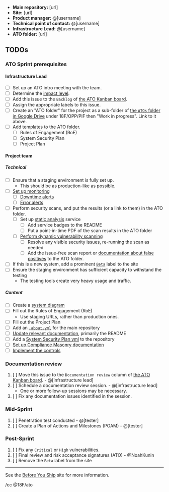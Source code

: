 * **Main repository:** [url]
* **Site:** [url]
* **Product manager:** @[username]
* **Technical point of contact:** @[username]
* **Infrastructure Lead:** @[username]
* **ATO folder:** [url]

## TODOs

### ATO Sprint prerequisites

#### Infrastructure Lead

- [ ] Set up an ATO intro meeting with the team.
- [ ] Determine the [impact level](https://pages.18f.gov/before-you-ship/ato/levels/).
- [ ] Add this issue to the `Backlog` of [the ATO Kanban board](https://github.com/18F/Infrastructure/projects/1).
- [ ] Assign the appropriate labels to this issue.
- [ ] Create an "ATO folder" for the project as a sub-folder of [the `ATOs` folder in Google Drive](https://drive.google.com/a/gsa.gov/folderview?id=0BynIxtx-CfkdckljM3BPSkdQT1U&usp=sharing) under 18F/OPP/PIF then "Work in progress". Link to it above.
- [ ] Add templates to the ATO folder.
    - [ ] Rules of Engagement (RoE)
    - [ ] System Security Plan
    - [ ] Project Plan

#### Project team

##### Technical

- [ ] Ensure that a staging environment is fully set up.
    * This should be as production-like as possible.
- [ ] [Set up monitoring](https://pages.18f.gov/before-you-ship/infrastructure/monitoring/)
    * [ ] [Downtime alerts](https://pages.18f.gov/before-you-ship/infrastructure/monitoring/#downtime)
    * [ ] [Error alerts](https://pages.18f.gov/before-you-ship/infrastructure/monitoring/#errors)
- [ ] Perform security scans, and put the results (or a link to them) in the ATO folder.
    * [ ] Set up [static analysis](https://pages.18f.gov/before-you-ship/security/static-analysis/) service
        * [ ] Add service badges to the README
        * [ ] Put a point-in-time PDF of the scan results in the ATO folder
    * [ ] [Perform dynamic vulnerability scanning](https://pages.18f.gov/before-you-ship/security/dynamic-scanning/)
        * [ ] Resolve any visible security issues, re-running the scan as needed
        * [ ] Add the issue-free scan report or [documentation about false positives](https://pages.18f.gov/before-you-ship/security/dynamic-scanning/#caveats) to the ATO folder.
- [ ] If this is a new system, add a prominent [`Beta`](https://18f.gsa.gov/dashboard/stages/) label to the site
- [ ] Ensure the staging environment has sufficient capacity to withstand the testing
    * The testing tools create very heavy usage and traffic.

##### Content

- [ ] Create a [system diagram](https://pages.18f.gov/before-you-ship/ato/ssp/#systemnetwork-diagrams)
- [ ] Fill out the Rules of Engagement (RoE)
    * Use staging URLs, rather than production ones.
- [ ] Fill out the Project Plan
- [ ] Add an [`.about.yml`](https://github.com/18F/about_yml) for the main repository
- [ ] [Update relevant documentation](https://pages.18f.gov/before-you-ship/ato/tips/), primarily the README
- [ ] Add a [System Security Plan yml](https://pages.18f.gov/before-you-ship/ato/ssp/#template) to the repository
- [ ] [Set up Compliance Masonry documentation](https://github.com/18F/cg-compliance#starting-ato-documentation-for-cloudgov-applications)
- [ ] [Implement the controls](https://pages.18f.gov/before-you-ship/ato/walkthrough/#step-3--implement-the-controls)

### Documentation review

1. [ ] Move this issue to the `Documentation review` column of [the ATO Kanban board](https://github.com/18F/Infrastructure/projects/1). - @[infrastructure lead]
1. [ ] Schedule a documentation review session. - @[infrastructure lead]
    * One or more follow-up sessions may be necessary.
1. [ ] Fix any documentation issues identified in the session.

### Mid-Sprint

1. [ ] Penetration test conducted - @[tester]
1. [ ] Create a Plan of Actions and Milestones (POAM) - @[tester]

### Post-Sprint

1. [ ] Fix any `Critical` or `High` vulnerabilities.
1. [ ] Final review and risk acceptance signatures (ATO) - @NoahKunin
1. [ ] Remove the `Beta` label from the site

---

See the [Before You Ship](https://pages.18f.gov/before-you-ship/ato/) site for more information.

/cc @18F/ato
